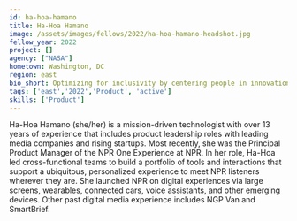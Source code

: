 ```yaml
---
id: ha-hoa-hamano
title: Ha-Hoa Hamano
image: /assets/images/fellows/2022/ha-hoa-hamano-headshot.jpg
fellow_year: 2022
project: []
agency: ["NASA"]
hometown: Washington, DC
region: east
bio_short: Optimizing for inclusivity by centering people in innovation.
tags: ['east','2022','Product', 'active']
skills: ['Product']
---
```


Ha-Hoa Hamano (she/her) is a mission-driven technologist with over 13 years of experience that includes product leadership roles with leading media companies and rising startups. Most recently, she was the Principal Product Manager of the NPR One Experience at NPR. In her role, Ha-Hoa led cross-functional teams to build a portfolio of tools and interactions that support a ubiquitous, personalized experience to meet NPR listeners wherever they are. She launched NPR on digital experiences via large screens, wearables, connected cars, voice assistants, and other emerging devices. Other past digital media experience includes NGP Van and SmartBrief.
